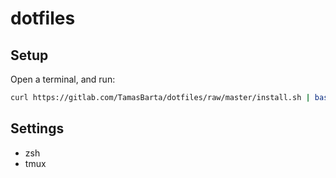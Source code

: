 # dotfiles

## Setup

Open a terminal, and run:

```sh
curl https://gitlab.com/TamasBarta/dotfiles/raw/master/install.sh | bash
```

## Settings

- zsh
- tmux
